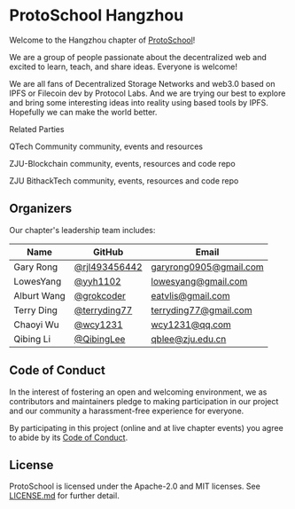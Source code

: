 # ProtoSchool Hangzhou

Welcome to the Hangzhou chapter of [ProtoSchool](https://proto.school)!

We are a group of people passionate about the decentralized web and excited to learn, teach, and share ideas. Everyone is welcome!

We are all fans of Decentralized Storage Networks and web3.0 based on IPFS or Filecoin dev by Protocol Labs. And we are trying our best to explore and bring some interesting ideas into reality using based tools by IPFS. Hopefully we can make the world better.

Related Parties

QTech Community community, events and resources

ZJU-Blockchain community, events, resources and code repo

ZJU BithackTech community, events, resources and code repo

## Organizers

Our chapter's leadership team includes:

| Name | GitHub| Email |
| --- | --- | --- |
| Gary Rong | [@rjl493456442](https://github.com/rjl493456442) | [garyrong0905@gmail.com](mailto:garyrong0905@gmail.com) |
| LowesYang | [@yyh1102](https://github.com/yyh1102) | [lowesyang@gmail.com](mailto:lowesyang@gmail.com) |
| Alburt Wang | [@grokcoder](https://github.com/grokcoder) | [eatvlis@gmail.com](mailto:eatvlis@gmail.com) |
| Terry Ding | [@terryding77](https://github.com/terryding77) | [terryding77@gmail.com](mailto:terryding77@gmail.com) |
| Chaoyi Wu | [@wcy1231](https://github.com/wcy1231) | [wcy1231@qq.com](mailto:wcy1231@qq.com) |
| Qibing Li | [@QibingLee](https://github.com/QibingLee) | [qblee@zju.edu.cn](mailto:qblee@zju.edu.cn) |

## Code of Conduct

In the interest of fostering an open and welcoming environment, we as
contributors and maintainers pledge to making participation in our project and
our community a harassment-free experience for everyone.

By participating in this project (online and at live chapter events) you agree to abide by its [Code of Conduct](./CODE_OF_CONDUCT.md).

## License

ProtoSchool is licensed under the Apache-2.0 and MIT licenses. See [LICENSE.md](https://github.com/protoschool/seattle/blob/master/LICENSE.md) for further detail.
